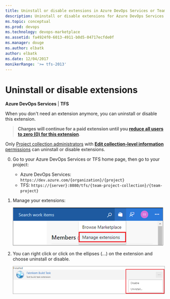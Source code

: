 ```yaml
---
title: Uninstall or disable extensions in Azure DevOps Services or Team Foundation Server (TFS)
description: Uninstall or disable extensions for Azure DevOps Services or Team Foundation Server
ms.topic: conceptual
ms.prod: devops
ms.technology: devops-marketplace
ms.assetid: fa4924f0-6013-4911-b0d5-04717ecfde0f
ms.manager: douge
ms.author: elbatk
author: elbatk
ms.date: 12/04/2017
monikerRange: '>= tfs-2013'
---
```


 

# Uninstall or disable extensions

**Azure DevOps Services** | **TFS** 

When you don't need an extension anymore, you can uninstall or disable this extension.

> **Charges will continue for a paid extension until you [reduce all users to zero (0) for this extension](./how-to/change-paid-extension-users.md)**. 

Only [Project collection administrators](../organizations/security/set-project-collection-level-permissions.md) with [**Edit collection-level information** permissions](../organizations/security/permissions.md#collection) can uninstall or disable extensions. 


0. Go to your Azure DevOps Services or TFS home page, then go to your project:
    * Azure DevOps Services: ```https://dev.azure.com/{organization}/{project}```
    * TFS: ```https://{server}:8080/tfs/{team-project-collection}/{team-project}```

0. Manage your extensions:

    ![Manage extensions](_img/manage-extensions-vsts.png)

0. You can right click or click on the ellipses (...) on the extension and choose uninstall or disable.

    ![Uninstall or disable extensions](_img/disable-uninstall-extension.png)
